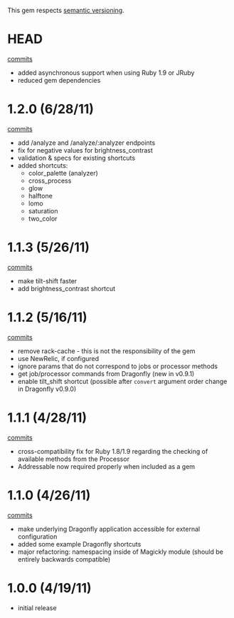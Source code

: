 This gem respects [semantic versioning](http://semver.org/).

# HEAD

[commits](https://github.com/afeld/magickly/compare/v1.2.0...master)

* added asynchronous support when using Ruby 1.9 or JRuby
* reduced gem dependencies

# 1.2.0 (6/28/11)

[commits](https://github.com/afeld/magickly/compare/v1.1.3...v1.2.0)

* add /analyze and /analyze/:analyzer endpoints
* fix for negative values for brightness_contrast
* validation & specs for existing shortcuts
* added shortcuts:
    * color_palette (analyzer)
    * cross_process
    * glow
    * halftone
    * lomo
    * saturation
    * two_color

# 1.1.3 (5/26/11)

[commits](https://github.com/afeld/magickly/compare/v1.1.2...v1.1.3)

* make tilt-shift faster
* add brightness_contrast shortcut

# 1.1.2 (5/16/11)

[commits](https://github.com/afeld/magickly/compare/v1.1.1...v1.1.2)

* remove rack-cache - this is not the responsibility of the gem
* use NewRelic, if configured
* ignore params that do not correspond to jobs or processor methods
* get job/processor commands from Dragonfly (new in v0.9.1)
* enable tilt_shift shortcut (possible after `convert` argument order change in Dragonfly v0.9.0)

# 1.1.1 (4/28/11)

[commits](https://github.com/afeld/magickly/compare/v1.1.0...v1.1.1)

* cross-compatibility fix for Ruby 1.8/1.9 regarding the checking of available methods from the Processor
* Addressable now required properly when included as a gem

# 1.1.0 (4/26/11)

[commits](https://github.com/afeld/magickly/compare/v1.0.0...v1.1.0)

* make underlying Dragonfly application accessible for external configuration
* added some example Dragonfly shortcuts
* major refactoring: namespacing inside of Magickly module (should be entirely backwards compatible)

# 1.0.0 (4/19/11)

* initial release
